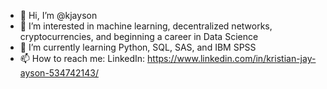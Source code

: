 - 👋 Hi, I’m @kjayson
- 👀 I’m interested in machine learning, decentralized networks, cryptocurrencies, and beginning a career in Data Science
- 🌱 I’m currently learning Python, SQL, SAS, and IBM SPSS
- 📫 How to reach me: LinkedIn: https://www.linkedin.com/in/kristian-jay-ayson-534742143/

<!---
kjayson/kjayson is a ✨ special ✨ repository because its `README.md` (this file) appears on your GitHub profile.
You can click the Preview link to take a look at your changes.
--->
